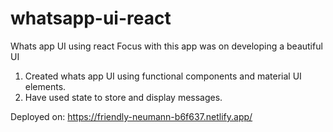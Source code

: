 # whatsapp-ui-react
Whats app UI using react
Focus with this app was on developing a beautiful UI

1. Created whats app UI using functional components and material UI elements. 
2. Have used state to store and display messages.

Deployed on: https://friendly-neumann-b6f637.netlify.app/
